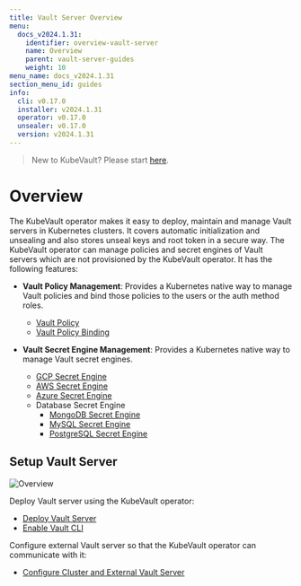 ```yaml
---
title: Vault Server Overview
menu:
  docs_v2024.1.31:
    identifier: overview-vault-server
    name: Overview
    parent: vault-server-guides
    weight: 10
menu_name: docs_v2024.1.31
section_menu_id: guides
info:
  cli: v0.17.0
  installer: v2024.1.31
  operator: v0.17.0
  unsealer: v0.17.0
  version: v2024.1.31
---
```


> New to KubeVault? Please start [here](/docs/v2024.1.31/concepts/README).

# Overview

The KubeVault operator makes it easy to deploy, maintain and manage Vault servers in Kubernetes clusters. It covers automatic initialization and unsealing and also stores unseal keys and root token in a secure way. The KubeVault operator can manage policies and secret engines of Vault servers which are not provisioned by the KubeVault operator. It has the following features:

- **Vault Policy Management**: Provides a Kubernetes native way to manage Vault policies and bind those policies to the users or the auth method roles.

  - [Vault Policy](/docs/v2024.1.31/guides/policy-management/overview#vaultpolicy)
  - [Vault Policy Binding](/docs/v2024.1.31/guides/policy-management/overview#vaultpolicybinding)

- **Vault Secret Engine Management**: Provides a Kubernetes native way to manage Vault secret engines.

  - [GCP Secret Engine](/docs/v2024.1.31/guides/secret-engines/gcp/overview)
  - [AWS Secret Engine](/docs/v2024.1.31/guides/secret-engines/aws/overview)
  - [Azure Secret Engine](/docs/v2024.1.31/guides/secret-engines/azure/overview)
  - Database Secret Engine
    - [MongoDB Secret Engine](/docs/v2024.1.31/guides/secret-engines/mongodb/overview)
    - [MySQL Secret Engine](/docs/v2024.1.31/guides/secret-engines/mysql/overview)
    - [PostgreSQL Secret Engine](/docs/v2024.1.31/guides/secret-engines/postgres/overview)

## Setup Vault Server

![Overview](/docs/v2024.1.31/images/guides/vault-server/overview_vault_server_guide.svg)

Deploy Vault server using the KubeVault operator:

- [Deploy Vault Server](/docs/v2024.1.31/guides/vault-server/vault-server)
- [Enable Vault CLI](/docs/v2024.1.31/guides/vault-server/vault-server#enable-vault-cli)

 Configure external Vault server so that the  KubeVault operator can communicate with it:

- [Configure Cluster and External Vault Server](/docs/v2024.1.31/guides/vault-server/external-vault-sever)
